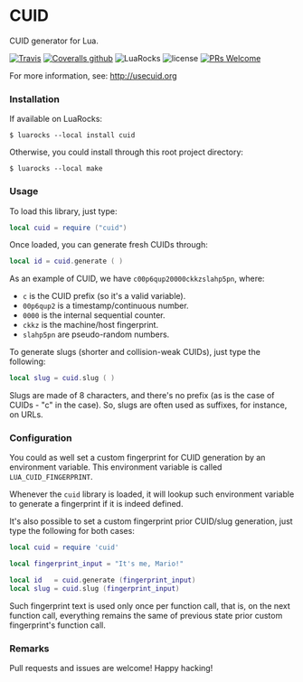 # CUID

CUID generator for Lua.

[![Travis](https://img.shields.io/travis/marcoonroad/cuid.svg?style=flat-square)](https://travis-ci.org/marcoonroad/cuid)
<span> </span>
[![Coveralls github](https://img.shields.io/coveralls/github/marcoonroad/cuid.svg?style=flat-square)](https://coveralls.io/github/marcoonroad/cuid?branch=master)
<span> </span>
![LuaRocks](https://img.shields.io/luarocks/v/marcoonroad/cuid.svg?style=flat-square)
<span> </span>
![license](https://img.shields.io/github/license/marcoonroad/cuid.svg?style=flat-square)
<span> </span>
[![PRs Welcome](https://img.shields.io/badge/PRs-welcome-brightgreen.svg?style=flat-square)](http://makeapullrequest.com)

<p/>

For more information, see: http://usecuid.org

### Installation

If available on LuaRocks:

```shell
$ luarocks --local install cuid
```

Otherwise, you could install through this root project directory:

```shell
$ luarocks --local make
```

### Usage

To load this library, just type:

```lua
local cuid = require ("cuid")
```

Once loaded, you can generate fresh CUIDs through:

```lua
local id = cuid.generate ( )
```

As an example of CUID, we have `c00p6qup20000ckkzslahp5pn`, where:

- `c` is the CUID prefix (so it's a valid variable).
- `00p6qup2` is a timestamp/continuous number.
- `0000` is the internal sequential counter.
- `ckkz` is the machine/host fingerprint.
- `slahp5pn` are pseudo-random numbers.

To generate slugs (shorter and collision-weak CUIDs), just type the following:

```lua
local slug = cuid.slug ( )
```

Slugs are made of 8 characters, and there's no prefix
(as is the case of CUIDs - "c" in the case). So, slugs
are often used as suffixes, for instance, on URLs.

### Configuration

You could as well set a custom fingerprint for CUID generation
by an environment variable. This environment variable is called
`LUA_CUID_FINGERPRINT`.

Whenever the `cuid` library is loaded, it will lookup such
environment variable to generate a fingerprint if it is
indeed defined.

It's also possible to set a custom fingerprint prior CUID/slug
generation, just type the following for both cases:

```lua
local cuid = require 'cuid'

local fingerprint_input = "It's me, Mario!"

local id   = cuid.generate (fingerprint_input)
local slug = cuid.slug (fingerprint_input)
```

Such fingerprint text is used only once per function call,
that is, on the next function call, everything remains the
same of previous state prior custom fingerprint's function
call.

### Remarks

Pull requests and issues are welcome! Happy hacking!
